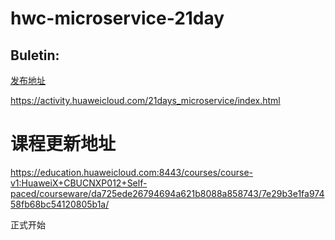 # hwc-microservice-21day   

## Buletin:    


<a href="https://activity.huaweicloud.com/21days_microservice/index.html " target="_blank">发布地址</a>

https://activity.huaweicloud.com/21days_microservice/index.html   



#  课程更新地址  
https://education.huaweicloud.com:8443/courses/course-v1:HuaweiX+CBUCNXP012+Self-paced/courseware/da725ede26794694a621b8088a858743/7e29b3e1fa97458fb68bc54120805b1a/


正式开始



